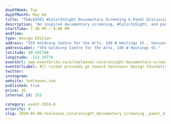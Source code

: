 ```yaml
---
dayOfWeek: Tue
dayOfMonth: May 08
title: "TEALEAVES #ColorInSight Documentary Screening & Panel Discussion on Color"
description: "An inspired documentary screening, #ColorInSight, and panel discussion will explore colour strategy, specifically, how brands across industries can harness the power of colour and how colour strategy can have a large impact on the perception of products and services.<br> <br> For companies, colour has long been a tool that the most memorable brands use to assert their identity. Colour has become an industry-agnostic tool that only the best brands wield to capture their audience’s attention."
startTime: 7:30 PM – 9:00 PM
endTime: 
type: Design Edition
address: "SFU Goldcorp Centre for the Arts, 149 W Hastings St., Vancouver, BC, Canada"
addressLabel: "SFU Goldcorp Centre for the Arts, 149 W Hastings St."
latitude: 49.282788
longitude: -123.10776
eventUrl: www.eventbrite.ca/e/tealeaves-colorinsight-documentary-screening-panel-discussion-on-color-tickets-45047147230
eventUrlLabel: All ticket proceeds go toward Vancouver Design Foundation
twitter: 
instagram: 
website: tealeaves.com
published: true
price: $5
internal_id: 353

category: event-2018-8
priority: 0
slug: 2018-05-08-tealeaves_colorinsight_documentary_screening__panel_discussion_on_color
---
```

